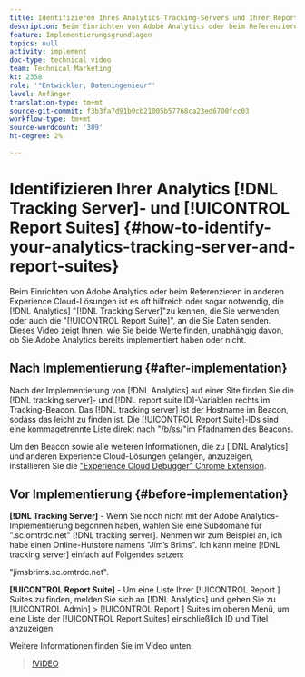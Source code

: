 ```yaml
---
title: Identifizieren Ihres Analytics-Tracking-Servers und Ihrer Report Suites
description: Beim Einrichten von Adobe Analytics oder beim Referenzieren in anderen Experience Cloud-Lösungen ist es oft hilfreich oder sogar notwendig, den von Ihnen verwendeten Analytics "Tracking-Server"oder auch die "Report Suite"zu kennen, in die Sie Daten senden. Dieses Video zeigt Ihnen, wie Sie beide Werte finden, unabhängig davon, ob Sie Adobe Analytics bereits implementiert haben oder nicht.
feature: Implementierungsgrundlagen
topics: null
activity: implement
doc-type: technical video
team: Technical Marketing
kt: 2358
role: '"Entwickler, Dateningenieur"'
level: Anfänger
translation-type: tm+mt
source-git-commit: f3b3fa7d91b0cb21005b57768ca23ed6700fcc03
workflow-type: tm+mt
source-wordcount: '309'
ht-degree: 2%

---
```



# Identifizieren Ihrer Analytics [!DNL Tracking Server]- und [!UICONTROL Report Suites] {#how-to-identify-your-analytics-tracking-server-and-report-suites}

Beim Einrichten von Adobe Analytics oder beim Referenzieren in anderen Experience Cloud-Lösungen ist es oft hilfreich oder sogar notwendig, die [!DNL Analytics] &quot;[!DNL Tracking Server]&quot;zu kennen, die Sie verwenden, oder auch die &quot;[!UICONTROL Report Suite]&quot;, an die Sie Daten senden. Dieses Video zeigt Ihnen, wie Sie beide Werte finden, unabhängig davon, ob Sie Adobe Analytics bereits implementiert haben oder nicht.

## Nach Implementierung {#after-implementation}

Nach der Implementierung von [!DNL Analytics] auf einer Site finden Sie die [!DNL tracking server]- und [!DNL report suite ID]-Variablen rechts im Tracking-Beacon. Das [!DNL tracking server] ist der Hostname im Beacon, sodass das leicht zu finden ist. Die [!UICONTROL Report Suite]-IDs sind eine kommagetrennte Liste direkt nach &quot;/b/ss/&quot;im Pfadnamen des Beacons.

Um den Beacon sowie alle weiteren Informationen, die zu [!DNL Analytics] und anderen Experience Cloud-Lösungen gelangen, anzuzeigen, installieren Sie die [&quot;Experience Cloud Debugger&quot; Chrome Extension](https://chrome.google.com/webstore/detail/adobe-experience-cloud-de/ocdmogmohccmeicdhlhhgepeaijenapj?hl=de).

## Vor Implementierung {#before-implementation}

**[!DNL Tracking Server]** - Wenn Sie noch nicht mit der Adobe Analytics-Implementierung begonnen haben, wählen Sie eine Subdomäne für &quot;.sc.omtrdc.net&quot; [!DNL tracking server]. Nehmen wir zum Beispiel an, ich habe einen Online-Hutstore namens &quot;Jim’s Brims&quot;. Ich kann meine [!DNL tracking server] einfach auf Folgendes setzen:

&quot;jimsbrims.sc.omtrdc.net&quot;.

**[!UICONTROL Report Suite]**  - Um eine Liste Ihrer  [!UICONTROL Report ] Suites zu finden, melden Sie sich an  [!DNL Analytics] und gehen Sie zu  [!UICONTROL Admin] >  [!UICONTROL Report ] Suites im oberen Menü, um eine Liste der  [!UICONTROL Report Suites] einschließlich ID und Titel anzuzeigen.

Weitere Informationen finden Sie im Video unten.

>[!VIDEO](https://video.tv.adobe.com/v/26061/?quality=12)
